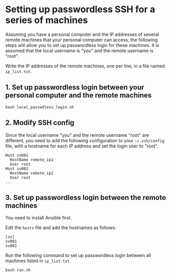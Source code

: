 # Setting up passwordless SSH for a series of machines

Assuming you have a personal computer and the IP addresses of several remote machines that your personal computer can access, the following steps will allow you to set up passwordless login for these machines. It is assumed that the local username is "you" and the remote username is "root".

Write the IP addresses of the remote machines, one per line, in a file named `ip_list.txt`.

## 1. Set up passwordless login between your personal computer and the remote machines
```
bash local_passwdless_login.sh
```

## 2. Modify SSH config
Since the local username "you" and the remote username "root" are different, you need to add the following configuration to your `~/.ssh/config` file, with a hostname for each IP address and set the login user to "root".

```
Host sv001
  HostName remote_ip1
  User root
Host sv002
  HostName remote_ip2
  User root
...
```

## 3. Set up passwordless login between the remote machines

You need to install Ansible first.

Edit the `hosts` file and add the hostnames as follows:
```
[sv]
sv001
sv002
```

Run the following command to set up passwordless login between all machines listed in `ip_list.txt`.
```
bash run.sh
```